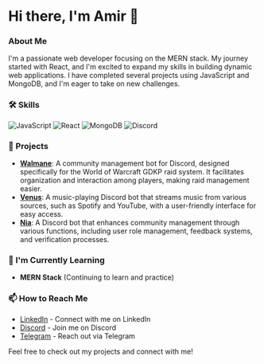 # Hi there, I'm Amir 👋

### About Me
I'm a passionate web developer focusing on the MERN stack. My journey started with React, and I'm excited to expand my skills in building dynamic web applications. I have completed several projects using JavaScript and MongoDB, and I'm eager to take on new challenges.

### 🛠️ Skills
![JavaScript](https://img.shields.io/badge/-JavaScript-FFD43B?style=flat-square&logo=javascript&logoColor=black)
![React](https://img.shields.io/badge/-React-61DAFB?style=flat-square&logo=react&logoColor=black)
![MongoDB](https://img.shields.io/badge/-MongoDB-47A248?style=flat-square&logo=mongodb&logoColor=white)
![Discord](https://img.shields.io/badge/-Discord-7289DA?style=flat-square&logo=discord&logoColor=white)

### 🚀 Projects
- **[Walmane](https://github.com/Amir-DV/Walmane)**: A community management bot for Discord, designed specifically for the World of Warcraft GDKP raid system. It facilitates organization and interaction among players, making raid management easier.
- **[Venus](https://github.com/Amir-DV/Venus)**: A music-playing Discord bot that streams music from various sources, such as Spotify and YouTube, with a user-friendly interface for easy access.
- **[Nia](https://github.com/Amir-DV/Nia)**: A Discord bot that enhances community management through various functions, including user role management, feedback systems, and verification processes.

### 🌱 I'm Currently Learning
- **MERN Stack** (Continuing to learn and practice)

### 📫 How to Reach Me
- [LinkedIn](#) - Connect with me on LinkedIn
- [Discord](https://discordapp.com/users/856956452740792320) - Join me on Discord
- [Telegram](https://t.me/theamirdv) - Reach out via Telegram

Feel free to check out my projects and connect with me!
